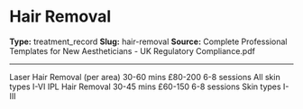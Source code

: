 # Hair Removal

**Type:** treatment_record
**Slug:** hair-removal
**Source:** Complete Professional Templates for New Aestheticians - UK Regulatory Compliance.pdf

---

Laser Hair Removal (per area) 30-60 mins £80-200 6-8 sessions All skin types I-VI
IPL Hair Removal 30-45 mins £60-150 6-8 sessions Skin types I-III
